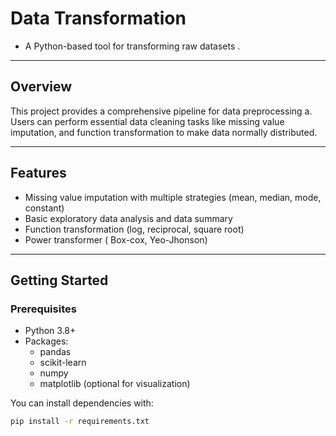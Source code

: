 # Data Transformation

- A Python-based tool for transforming raw datasets .
  
---

## Overview

This project provides a comprehensive pipeline for data preprocessing a. Users can perform essential data cleaning tasks like missing value imputation, and function transformation to make data normally distributed.

---

## Features

- Missing value imputation with multiple strategies (mean, median, mode, constant)
- Basic exploratory data analysis and data summary
- Function transformation (log, reciprocal, square root)
- Power transformer ( Box-cox, Yeo-Jhonson)

---

## Getting Started

### Prerequisites

- Python 3.8+
- Packages:
  - pandas
  - scikit-learn
  - numpy
  - matplotlib (optional for visualization)

You can install dependencies with:

```bash
pip install -r requirements.txt
